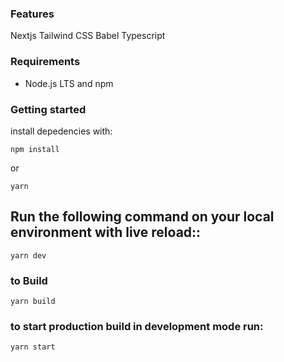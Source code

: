 ### Features

Nextjs
Tailwind CSS
Babel
Typescript

### Requirements

-   Node.js LTS and npm

### Getting started

install depedencies with:

```
npm install
```

or

```
yarn
```

## Run the following command on your local environment with live reload::

```
yarn dev

```

### to Build

```
yarn build
```

### to start production build in development mode run:

```
yarn start
```
